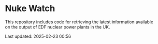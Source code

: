 # Nuke Watch

This repository includes code for retrieving the latest information available on the output of EDF nuclear power plants in the UK.

Last updated: 2025-02-23 00:56